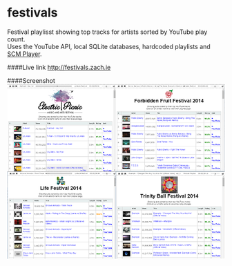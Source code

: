 
festivals
=========

Festival playlisst showing top tracks for artists sorted by YouTube play count.    
Uses the YouTube API, local SQLite databases, hardcoded playlists and [SCM Player](http://scmplayer.net/).

####Live link
http://festivals.zach.ie

####Screenshot
![Screenshot](screenshot.png)
